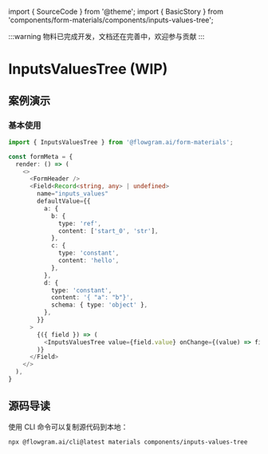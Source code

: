 import { SourceCode } from '@theme';
import { BasicStory } from 'components/form-materials/components/inputs-values-tree';

:::warning
物料已完成开发，文档还在完善中，欢迎参与贡献
:::

# InputsValuesTree (WIP)

## 案例演示

### 基本使用

<BasicStory />

```typescript
import { InputsValuesTree } from '@flowgram.ai/form-materials';

const formMeta = {
  render: () => (
    <>
      <FormHeader />
      <Field<Record<string, any> | undefined>
        name="inputs_values"
        defaultValue={{
          a: {
            b: {
              type: 'ref',
              content: ['start_0', 'str'],
            },
            c: {
              type: 'constant',
              content: 'hello',
            },
          },
          d: {
            type: 'constant',
            content: '{ "a": "b"}',
            schema: { type: 'object' },
          },
        }}
      >
        {({ field }) => (
          <InputsValuesTree value={field.value} onChange={(value) => field.onChange(value)} />
        )}
      </Field>
    </>
  ),
}
```

## 源码导读

<SourceCode href="https://github.com/bytedance/flowgram.ai/tree/main/packages/materials/form-materials/src/components/inputs-values-tree" />

使用 CLI 命令可以复制源代码到本地：

```bash
npx @flowgram.ai/cli@latest materials components/inputs-values-tree
```
